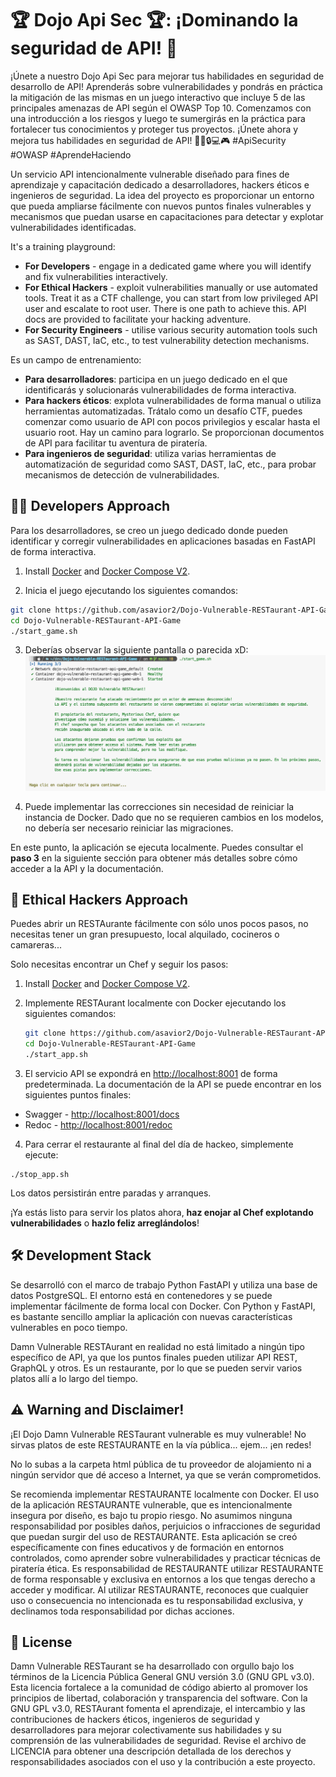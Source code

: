 


# 🏆 Dojo Api Sec 🏆: ¡Dominando la seguridad de API! 🚀

¡Únete a nuestro Dojo Api Sec para mejorar tus habilidades en seguridad de desarrollo de API! Aprenderás sobre vulnerabilidades y pondrás en práctica la mitigación de las mismas en un juego interactivo que incluye 5 de las principales amenazas de API según el OWASP Top 10. Comenzamos con una introducción a los riesgos y luego te sumergirás en la práctica para fortalecer tus conocimientos y proteger tus proyectos. ¡Únete ahora y mejora tus habilidades en seguridad de API! 👨‍💻🔒💻🎮 #ApiSecurity #OWASP #AprendeHaciendo

Un servicio API intencionalmente vulnerable diseñado para fines de aprendizaje y capacitación dedicado a desarrolladores, hackers éticos e ingenieros de seguridad. La idea del proyecto es proporcionar un entorno que pueda ampliarse fácilmente con nuevos puntos finales vulnerables y mecanismos que puedan usarse en capacitaciones para detectar y explotar vulnerabilidades identificadas.

It's a training playground: 

* **For Developers** - engage in a dedicated game where you will identify and fix vulnerabilities interactively. 
* **For Ethical Hackers** - exploit vulnerabilities manually or use automated tools. Treat it as a CTF challenge, you can start from low privileged API user and escalate to root user. There is one path to achieve this. API docs are provided to facilitate your hacking adventure.
* **For Security Engineers** - utilise various security automation tools such as SAST, DAST, IaC, etc., to test vulnerability detection mechanisms.

Es un campo de entrenamiento: 

* **Para desarrolladores**: participa en un juego dedicado en el que identificarás y solucionarás vulnerabilidades de forma interactiva. 
* **Para hackers éticos**: explota vulnerabilidades de forma manual o utiliza herramientas automatizadas. Trátalo como un desafío CTF, puedes comenzar como usuario de API con pocos privilegios y escalar hasta el usuario root. Hay un camino para lograrlo. Se proporcionan documentos de API para facilitar tu aventura de piratería. 
* **Para ingenieros de seguridad**: utiliza varias herramientas de automatización de seguridad como SAST, DAST, IaC, etc., para probar mecanismos de detección de vulnerabilidades.

## 👨‍💻 Developers Approach

Para los desarrolladores, se creo un juego dedicado donde pueden identificar y corregir vulnerabilidades en aplicaciones basadas en FastAPI de forma interactiva.

1. Install [Docker](https://www.docker.com/get-started/) and [Docker Compose V2](https://docs.docker.com/compose/install/).

2. Inicia el juego ejecutando los siguientes comandos:
```sh
git clone https://github.com/asavior2/Dojo-Vulnerable-RESTaurant-API-Game.git
cd Dojo-Vulnerable-RESTaurant-API-Game
./start_game.sh
```
3. Deberías observar la siguiente pantalla o parecida xD:
![The Game Entry Screen](app/static/img/game-screenshot.png)

4. Puede implementar las correcciones sin necesidad de reiniciar la instancia de Docker. Dado que no se requieren cambios en los modelos, no debería ser necesario reiniciar las migraciones.

En este punto, la aplicación se ejecuta localmente. Puedes consultar el **paso 3** en la siguiente sección para obtener más detalles sobre cómo acceder a la API y la documentación.

## 👾 Ethical Hackers Approach

Puedes abrir un RESTAurante fácilmente con sólo unos pocos pasos, no necesitas tener un gran presupuesto, local alquilado, cocineros o camareras...

Solo necesitas encontrar un Chef y seguir los pasos:

1. Install [Docker](https://www.docker.com/get-started/) and [Docker Compose V2](https://docs.docker.com/compose/install/).

2. Implemente RESTAurant localmente con Docker ejecutando los siguientes comandos:

    ```sh
    git clone https://github.com/asavior2/Dojo-Vulnerable-RESTaurant-API-Game.git
    cd Dojo-Vulnerable-RESTaurant-API-Game
    ./start_app.sh
    ```

3. El servicio API se expondrá en [http://localhost:8001](http://localhost:8001) de forma predeterminada. La documentación de la API se puede encontrar en los siguientes puntos finales:
 * Swagger - [http://localhost:8001/docs](http://localhost:8001/docs)
 * Redoc - [http://localhost:8001/redoc](http://localhost:8001/redoc)

4. Para cerrar el restaurante al final del día de hackeo, simplemente ejecute:
```
./stop_app.sh
```
Los datos persistirán entre paradas y arranques.

¡Ya estás listo para servir los platos ahora, **haz enojar al Chef explotando vulnerabilidades** o **hazlo feliz arreglándolos**!

## 🛠️ Development Stack

Se desarrolló con el marco de trabajo Python FastAPI y utiliza una base de datos PostgreSQL. El entorno está en contenedores y se puede implementar fácilmente de forma local con Docker. Con Python y FastAPI, es bastante sencillo ampliar la aplicación con nuevas características vulnerables en poco tiempo. 

Damn Vulnerable RESTAurant en realidad no está limitado a ningún tipo específico de API, ya que los puntos finales pueden utilizar API REST, GraphQL y otros. Es un restaurante, por lo que se pueden servir varios platos allí a lo largo del tiempo.

## ⚠️ Warning and Disclaimer!

¡El Dojo Damn Vulnerable RESTaurant vulnerable es muy vulnerable! No sirvas platos de este RESTAURANTE en la vía pública... ejem... ¡en redes! 

No lo subas a la carpeta html pública de tu proveedor de alojamiento ni a ningún servidor que dé acceso a Internet, ya que se verán comprometidos.

Se recomienda implementar RESTAURANTE localmente con Docker. El uso de la aplicación RESTAURANTE vulnerable, que es intencionalmente insegura por diseño, es bajo tu propio riesgo. No asumimos ninguna responsabilidad por posibles daños, perjuicios o infracciones de seguridad que puedan surgir del uso de RESTAURANTE. Esta aplicación se creó específicamente con fines educativos y de formación en entornos controlados, como aprender sobre vulnerabilidades y practicar técnicas de piratería ética. Es responsabilidad de RESTAURANTE utilizar RESTAURANTE de forma responsable y exclusiva en entornos a los que tengas derecho a acceder y modificar. Al utilizar RESTAURANTE, reconoces que cualquier uso o consecuencia no intencionada es tu responsabilidad exclusiva, y declinamos toda responsabilidad por dichas acciones.

## 🧾 License

Damn Vulnerable RESTaurant se ha desarrollado con orgullo bajo los términos de la Licencia Pública General GNU versión 3.0 (GNU GPL v3.0). Esta licencia fortalece a la comunidad de código abierto al promover los principios de libertad, colaboración y transparencia del software. Con la GNU GPL v3.0, RESTAurant fomenta el aprendizaje, el intercambio y las contribuciones de hackers éticos, ingenieros de seguridad y desarrolladores para mejorar colectivamente sus habilidades y su comprensión de las vulnerabilidades de seguridad. Revise el archivo de LICENCIA para obtener una descripción detallada de los derechos y responsabilidades asociados con el uso y la contribución a este proyecto.
